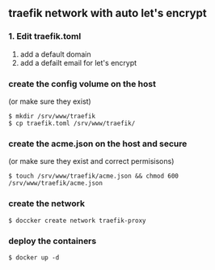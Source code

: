 ## traefik network with auto let's encrypt


### 1. Edit traefik.toml

1. add a default domain 
1. add a defailt email for let's encrypt

### create the config volume on the host
(or make sure they exist)

```
$ mkdir /srv/www/traefik
$ cp traefik.toml /srv/www/traefik/
```

### create the acme.json on the host and secure
(or make sure they exist and correct permisisons)

```
$ touch /srv/www/traefik/acme.json && chmod 600 /srv/www/traefik/acme.json
```

### create the network

```
$ doccker create network traefik-proxy
```

### deploy the containers

```
$ docker up -d
```
